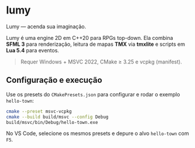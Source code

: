 # lumy

Lumy — acenda sua imaginação.

Lumy é uma engine 2D em C++20 para RPGs top-down. Ela combina **SFML 3** para renderização, leitura de mapas **TMX** via **tmxlite** e scripts em **Lua 5.4** para eventos.

> Requer Windows + MSVC 2022, CMake ≥ 3.25 e vcpkg (manifest).

## Configuração e execução

Use os presets do `CMakePresets.json` para configurar e rodar o exemplo `hello-town`:

```sh
cmake --preset msvc-vcpkg
cmake --build build/msvc --config Debug
build/msvc/bin/Debug/hello-town.exe
```

No VS Code, selecione os mesmos presets e depure o alvo `hello-town` com `F5`.
